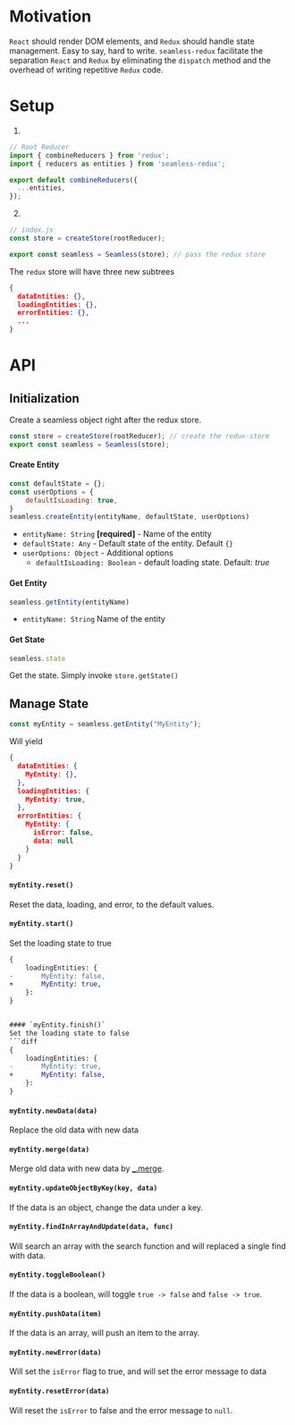 # Motivation
`React` should render DOM elements, and `Redux` should handle state management.
Easy to say, hard to write.
`seamless-redux` facilitate the separation `React` and `Redux` by eliminating the `dispatch` method and the overhead of writing repetitive `Redux` code.

# Setup 
1.
```javascript
// Root Reducer
import { combineReducers } from 'redux';
import { reducers as entities } from 'seamless-redux';

export default combineReducers({
  ...entities,
});
````
2.
```javascript
// index.js
const store = createStore(rootReducer);

export const seamless = Seamless(store); // pass the redux store
```

The `redux` store will have three new subtrees
```json
{
  dataEntities: {},
  loadingEntities: {},
  errorEntities: {},
  ...
}
```

# API
## Initialization
Create a seamless object right after the redux store.
```javascript
const store = createStore(rootReducer); // create the redux-store
export const seamless = Seamless(store);
```

#### Create Entity

```javascript
const defaultState = {};
const userOptions = {
	defaultIsLoading: true,
}
seamless.createEntity(entityName, defaultState, userOptions)
```
* `entityName: String` **[required]**  - Name of the entity
* `defaultState: Any` - Default state of the entity. Default `{}`
* `userOptions: Object` - Additional options
    - `defaultIsLoading: Boolean` - default loading state. Default: *true*

#### Get Entity
```javascript
seamless.getEntity(entityName)
```
* `entityName: String` Name of the entity

#### Get State
```javascript
seamless.state  
```
Get the state. Simply invoke `store.getState()`

## Manage State
```javascript
const myEntity = seamless.getEntity("MyEntity");
```
Will yield
```json
{
  dataEntities: {
    MyEntity: {},
  },
  loadingEntities: {
    MyEntity: true,
  },
  errorEntities: {
    MyEntity: {
      isError: false,
      data: null
    }
  }
}
```

#### `myEntity.reset()`
Reset the data, loading, and error, to the default values.

#### `myEntity.start()`
Set the loading state to true
```diff
{
    loadingEntities: {
-       MyEntity: false,
+       MyEntity: true,
    }: 
}


#### `myEntity.finish()`
Set the loading state to false
```diff
{
    loadingEntities: {
-       MyEntity: true,
+       MyEntity: false,
    }: 
}
```

#### `myEntity.newData(data)`
Replace the old data with new data

#### `myEntity.merge(data)`
Merge old data with new data by [_.merge](https://lodash.com/docs/4.17.15#merge).

#### `myEntity.updateObjectByKey(key, data)`
If the data is an object, change the data under a key.

#### `myEntity.findInArrayAndUpdate(data, func)`
Will search an array with the search function and will replaced a single find with data.

#### `myEntity.toggleBoolean()`
If the data is a boolean, will toggle `true -> false` and `false -> true`.

#### `myEntity.pushData(item)`
If the data is an array, will push an item to the array.

#### `myEntity.newError(data)`
Will set the `isError` flag to true, and will set the error message to data

#### `myEntity.resetError(data)`
Will reset the `isError` to false and the error message to `null`.
